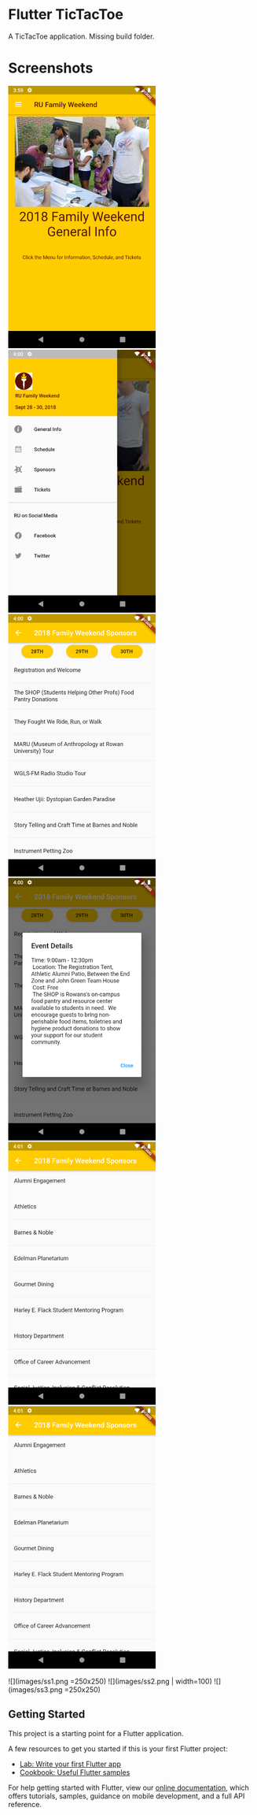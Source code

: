 # Flutter TicTacToe

A TicTacToe application. Missing build folder.

# Screenshots
<img src="images/ss1.png" width="300">
<img src="images/ss2.png" width="300">
<img src="images/ss3.png" width="300">
<img src="images/ss4.png" width="300">
<img src="images/ss5.png" width="300">
<img src="images/ss5.png" width="300">



![](images/ss1.png =250x250)  ![](images/ss2.png | width=100)  ![](images/ss3.png =250x250)


## Getting Started

This project is a starting point for a Flutter application.

A few resources to get you started if this is your first Flutter project:

- [Lab: Write your first Flutter app](https://flutter.dev/docs/get-started/codelab)
- [Cookbook: Useful Flutter samples](https://flutter.dev/docs/cookbook)

For help getting started with Flutter, view our
[online documentation](https://flutter.dev/docs), which offers tutorials,
samples, guidance on mobile development, and a full API reference.
